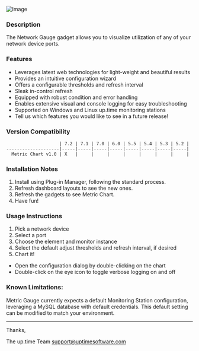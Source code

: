 ![Image](https://raw.github.com/uptimesoftware/uptime-network-gauge/master/img/networkGauge.Thumbnail.png)
### Description
The Network Gauge gadget allows you to visualize utilization of any of your network device ports.

### Features
* Leverages latest web technologies for light-weight and beautiful results
* Provides an intuitive configuration wizard
* Offers a configurable thresholds and refresh interval
* Sleak in-control refresh
* Equipped with robust condition and error handling
* Enables extensive visual and console logging for easy troubleshooting
* Supported on Windows and Linux up.time monitoring stations
* Tell us which features you would like to see in a future release!

### Version Compatibility
                        | 7.2 | 7.1 | 7.0 | 6.0 | 5.5 | 5.4 | 5.3 | 5.2 |
    --------------------|-----|-----|-----|-----|-----|-----|-----|-----|
      Metric Chart v1.0 | X   |     |     |     |     |     |     |     |

### Installation Notes
1. Install using Plug-in Manager, following the standard process. 
2. Refresh dashboard layouts to see the new ones. 
3. Refresh the gadgets to see Metric Chart. 
4. Have fun!

### Usage Instructions
1. Pick a network device
2. Select a port
3. Choose the element and monitor instance
4. Select the default adjust thresholds and refresh interval, if desired
5. Chart it!

* Open the configuration dialog by double-clicking on the chart
* Double-click on the eye icon to toggle verbose logging on and off

### Known Limitations:
Metric Gauge currently expects a default Monitoring Station configuration, leveraging a MySQL database with default credentials.
This default setting can be modified to match your environment.

---

Thanks,

The up.time Team
support@uptimesoftware.com
